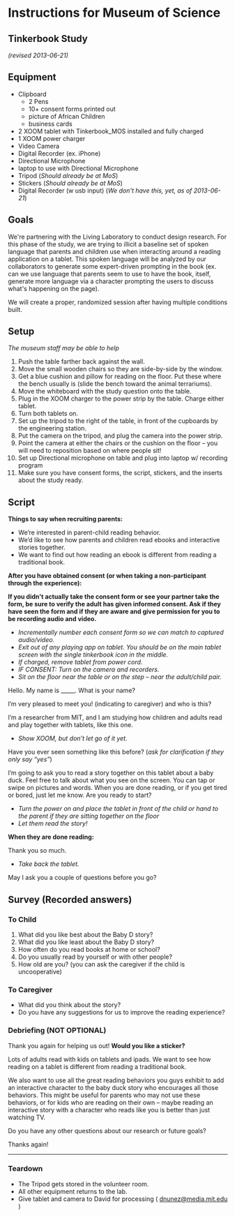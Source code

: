# Instructions for Museum of Science
## Tinkerbook Study

*(revised 2013-06-21)*

## Equipment

- Clipboard 
	- 2 Pens 
	- 10+ consent forms printed out
	- picture of African Children
	- business cards
- 2 XOOM tablet with Tinkerbook_MOS installed and fully charged
- 1 XOOM power charger
- Video Camera
- Digital Recorder (ex. iPhone)
- Directional Microphone
- laptop to use with Directional Microphone
- Tripod (*Should already be at MoS*) 
- Stickers (*Should already be at MoS*)
- Digital Recorder (w usb input) (*We don't have this, yet, as of 2013-06-21*)

## Goals 

We're partnering with the Living Laboratory to conduct design research.   For this phase of the study, we are trying to illicit a baseline set of spoken language that parents and children use when interacting around a reading application on a tablet. This spoken language will be analyzed by our collaborators to generate some expert-driven prompting in the book (ex. can we use language that parents seem to use to have the book, itself, generate more language via a character prompting the users to discuss what's happening on the page).

We will create a proper, randomized session after having multiple conditions built.

<!--BREAK-->


## Setup

*The museum staff may be able to help*

1.	Push the table farther back against the wall.
2.	Move the small wooden chairs so they are side-by-side by the window.
3.	Get a blue cushion and pillow for reading on the floor. Put these where the bench usually is (slide the bench toward the animal terrariums).
4.	Move the whiteboard with the study question onto the table.
5.	Plug in the XOOM charger to the power strip by the table. Charge either tablet.
6.	Turn both tablets on.
7.	Set up the tripod to the right of the table, in front of the cupboards by the engineering station.
8.	Put the camera on the tripod, and plug the camera into the power strip.
9.	Point the camera at either the chairs or the cushion on the floor – you will need to reposition based on where people sit!
10.	Set up Directional microphone on table and plug into laptop w/ recording program
11.	Make sure you have consent forms, the script, stickers, and the inserts about the study ready.

<!--BREAK-->
## Script
**Things to say when recruiting parents:**

- We’re interested in parent-child reading behavior.
- We’d like to see how parents and children read ebooks and interactive stories together.
- We want to find out how reading an ebook is different from reading a traditional book.

**After you have obtained consent (or when taking a non-participant through the experience):**

**If you didn't actually take the consent form or see your partner take the form, be sure to verify the adult has given informed consent.  Ask if they have seen the form and if they are aware and give permission for you to be recording audio and video.**

- *Incrementally number each consent form so we can match to captured audio/video.*
- *Exit out of any playing app on tablet. You should be on the main tablet screen with the single tinkerbook icon in the middle.*
- *If charged, remove tablet from power cord.*
- *IF CONSENT: Turn on the camera and recorders.*
- *Sit on the floor near the table or on the step – near the adult/child pair.*


Hello. My name is _____. What is your name?

I’m very pleased to meet you! (indicating to caregiver) and who is this?

I’m a researcher from MIT, and I am studying how children and adults read and play together with tablets, like this one.
- *Show XOOM, but don’t let go of it yet.*

Have you ever seen something like this before? (*ask for clarification if they only say “yes”*)

I’m going to ask you to read a story together on this tablet about a baby duck. Feel free to talk about what you see on the screen. You can tap or swipe on pictures and words. When you are done reading, or if you get tired or bored, just let me know. Are you ready to start?

- *Turn the power on and place the tablet in front of the child or hand to the parent if they are sitting together on the floor*
- *Let them read the story!*
 
**When they are done reading:**

Thank you so much. 

- *Take back the tablet.*

May I ask you a couple of questions before you go?


<!--BREAK-->

## Survey (Recorded answers)

### To Child

1.	What did you like best about the Baby D story?
2.	What did you like least about the Baby D story?
3.	How often do you read books at home or school?
4.	Do you usually read by yourself or with other people?
5.	How old are you? (you can ask the caregiver if the child is uncooperative)

### To Caregiver

- What did you think about the story?
- Do you have any suggestions for us to improve the reading experience?


### Debriefing (NOT OPTIONAL)
Thank you again for helping us out! **Would you like a sticker?**

Lots of adults read with kids on tablets and ipads. We want to see how reading on a tablet is different from reading a traditional book.

We also want to use all the great reading behaviors you guys exhibit to add an interactive character to the baby duck story who encourages all those behaviors. This might be useful for parents who may not use these behaviors, or for kids who are reading on their own – maybe reading an interactive story with a character who reads like you is better than just watching TV.

Do you have any other questions about our research or future goals?

Thanks again!

------

### Teardown
- The Tripod gets stored in the volunteer room.
- All other equipment returns to the lab.
- Give tablet and camera to David for processing ( dnunez@media.mit.edu )
